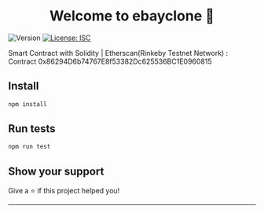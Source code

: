 <h1 align="center">Welcome to ebayclone 👋</h1>
<p>
  <img alt="Version" src="https://img.shields.io/badge/version-1.0.0-blue.svg?cacheSeconds=2592000" />
  <a href="#" target="_blank">
    <img alt="License: ISC" src="https://img.shields.io/badge/License-ISC-yellow.svg" />
  </a>
</p>


Smart Contract with Solidity |
Etherscan(Rinkeby Testnet Network) : 
Contract 0x86294D6b74767E8f53382Dc625536BC1E0960815


## Install

```sh
npm install
```

## Run tests

```sh
npm run test
```

## Show your support

Give a ⭐️ if this project helped you!

***
